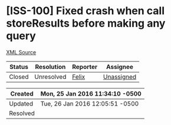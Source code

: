 # [ISS-100] Fixed crash when call storeResults before making any query

[XML Source](./xml/ISS-100.xml)
<p></p>





Status|Resolution|Reporter|Assignee
------|----------|--------|--------
Closed|Unresolved|[Felix](SimpleFelix)|[Unassigned]($-1)





Created|Mon, 25 Jan 2016 11:34:10 -0500
-------|--------------
Updated|Tue, 26 Jan 2016 12:05:51 -0500
Resolved|




